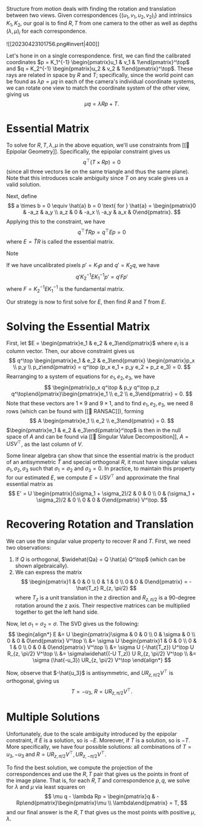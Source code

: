Structure from motion deals with finding the rotation and translation between two views. Given correspondences $\{(u_1, v_1, u_2, v_2)_i \}$ and intrinsics $K_1, K_2$, our goal is to find $R, T$ from one camera to the other as well as depths $(\lambda, \mu)_i$ for each correspondence.

![[20230423101756.png#invert|400]]

Let's hone in on a single correspondence. first, we can find the calibrated coordinates $p = K_1^{-1} \begin{pmatrix}u_1 & v_1 & 1\end{pmatrix}^\top$ and $q = K_2^{-1} \begin{pmatrix}u_2 & v_2 & 1\end{pmatrix}^\top$. These rays are related in space by $R$ and $T$; specifically, since the world point can be found as $\lambda p = \mu q$ in each of the camera's individual coordinate systems, we can rotate one view to match the coordinate system of the other view, giving us 
$$
\mu q = \lambda Rp + T.
$$


# Essential Matrix
To solve for $R, T, \lambda, \mu$ in the above equation, we'll use constraints from [[📍 Epipolar Geometry]]. Specifically, the epipolar constraint gives us 
$$
q^\top (T \times Rp) = 0
$$
 (since all three vectors lie on the same triangle and thus the same plane). Note that this introduces scale ambiguity since $T$ on any scale gives us a valid solution.

Next, define 
$$
a \times b = 0 \equiv \hat{a} b = 0 \text{ for } \hat{a} = \begin{pmatrix}0 & -a_z & a_y \\ a_z & 0 & -a_x \\ -a_y & a_x & 0\end{pmatrix}.
$$
 Applying this to the constraint, we have 
$$
q^\top \hat{T}Rp = q^\top E p = 0
$$
 where $E = \hat{T}R$ is called the essential matrix. 

> [!note]
> If we have uncalibrated pixels $p' = K_1 p$ and $q' = K_2 q$, we have 
$$
q' K_2^{-1} E K_1^{-1}p' = q'Fp'
$$
 where $F = K_2^{-1} E K_1^{-1}$ is the fundamental matrix.

Our strategy is now to first solve for $E$, then find $R$ and $T$ from $E$.

# Solving the Essential Matrix
First, let $E = \begin{pmatrix}e_1 & e_2 & e_3\end{pmatrix}$ where $e_i$ is a column vector. Then, our above constraint gives us 
$$
q^\top \begin{pmatrix}e_1 & e_2 & e_3\end{pmatrix} \begin{pmatrix}p_x \\ p_y \\ p_z\end{pmatrix} = q^\top (p_x e_1 + p_y e_2 + p_z e_3) = 0.
$$
 Rearranging to a system of equations for $e_1, e_2, e_3$, we have 
$$
\begin{pmatrix}p_x q^\top & p_y q^\top p_z q^\top\end{pmatrix}\begin{pmatrix}e_1 \\ e_2 \\ e_3\end{pmatrix} = 0.
$$
 Note that these vectors are $1 \times 9$ and $9 \times 1$, and to find $e_1, e_2, e_3$, we need 8 rows (which can be found with [[🎲 RANSAC]]), forming 
$$
A \begin{pmatrix}e_1 \\ e_2 \\ e_3\end{pmatrix} = 0.
$$
 $\begin{pmatrix}e_1 & e_2 & e_3\end{pmatrix}^\top$ is then in the null space of $A$ and can be found via [[📎 Singular Value Decomposition]], $A = USV^\top$, as the last column of $V$.

Some linear algebra can show that since the essential matrix is the product of an antisymmetric $\hat{T}$ and special orthogonal $R$, it must have singular values $\sigma_1, \sigma_2, \sigma_3$ such that $\sigma_1 = \sigma_2$ and $\sigma_3 = 0$. In practice, to maintain this property for our estimated $E$, we compute $E = USV^\top$ and approximate the final essential matrix as 
$$
E' = U \begin{pmatrix}(\sigma_1 + \sigma_2)/2 & 0 & 0 \\ 0 & (\sigma_1 + \sigma_2)/2 & 0 \\ 0 & 0 & 0\end{pmatrix} V^\top.
$$


# Recovering Rotation and Translation
We can use the singular value property to recover $R$ and $T$. First, we need two observations:
1. If $Q$ is orthogonal, $\widehat{Qa} = Q \hat{a} Q^\top$ (which can be shown algebraically).
2. We can express the matrix 
$$
\begin{pmatrix}1 & 0 & 0 \\ 0 & 1 & 0 \\ 0 & 0 & 0\end{pmatrix} = -\hat{T_z} R_{z, \pi/2}
$$
 where $T_z$ is a unit translation in the z direction and $R_{z, \pi/2}$ is a 90-degree rotation around the z axis. Their respective matrices can be multiplied together to get the left hand side.

Now, let $\sigma_1 = \sigma_2 = \sigma$. The SVD gives us the following: 
$$
\begin{align*} E &= U \begin{pmatrix}\sigma & 0 & 0 \\ 0 & \sigma & 0 \\ 0 & 0 & 0\end{pmatrix} V^\top \\ &= \sigma U \begin{pmatrix}1 & 0 & 0 \\ 0 & 1 & 0 \\ 0 & 0 & 0\end{pmatrix} V^\top \\ &= \sigma U (-\hat{T_z}) U^\top U R_{z, \pi/2} V^\top \\ &= \sigma\widehat{(-U T_z)} U R_{z, \pi/2} V^\top \\ &= \sigma (\hat{-u_3}) UR_{z, \pi/2} V^\top \end{align*}
$$


Now, observe that $-\hat{u_3}$ is antisymmetric, and $UR_{z, \pi/2} V^\top$ is orthogonal, giving us 
$$
T = -u_3,\ R = UR_{z, \pi/2} V^\top.
$$


# Multiple Solutions
Unfortunately, due to the scale ambiguity introduced by the epipolar constraint, if $E$ is a solution, so is $-E$. Moreover, if $T$ is a solution, so is $-T$. More specifically, we have four possible solutions: all combinations of $T = u_3, -u_3$ and $R = UR_{z, \pi/2}V^\top, UR_{z, -\pi/2} V^\top$.

To find the best solution, we compute the projection of the correspondences and use the $R, T$ pair that gives us the points in front of the image plane. That is, for each $R, T$ and correspondence $p, q$, we solve for $\lambda$ and $\mu$ via least squares on 
$$
\mu q - \lambda Rp = \begin{pmatrix}q & -Rp\end{pmatrix}\begin{pmatrix}\mu \\ \lambda\end{pmatrix} = T,
$$
 and our final answer is the $R, T$ that gives us the most points with positive $\mu, \lambda$.


